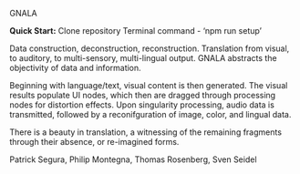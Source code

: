 GNALA

<strong>Quick Start:</strong> 
Clone repository
Terminal command - ‘npm run setup’ 

Data construction, deconstruction, reconstruction.  Translation from visual, to auditory, to multi-sensory, multi-lingual output.  GNALA abstracts the objectivity of data and information.  

Beginning with language/text, visual content is then generated. The visual results populate UI nodes, which then are dragged through processing nodes for distortion effects.  Upon singularity processing, audio data is transmitted, followed by a reconifguration of image, color, and lingual data.  

There is a beauty in translation, a witnessing of the remaining fragments through their absence, or re-imagined forms.

Patrick Segura, Philip Montegna, Thomas Rosenberg, Sven Seidel